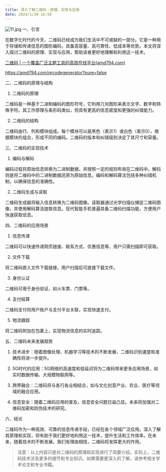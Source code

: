 ```yaml
---
title: 深入了解二维码：原理、实现与应用
date: 2024/1/30 16:50
---
```




![11.jpg](https://p1-juejin.byteimg.com/tos-cn-i-k3u1fbpfcp/9afcad5b939846eb8b4d9f514cf124de~tplv-k3u1fbpfcp-jj-mark:0:0:0:0:q75.image#?w=1024&h=1024&s=159995&e=jpg&b=cdcccb)
一、引言

在数字化时代的今天，二维码已经成为我们生活中不可或缺的一部分。它是一种用于存储和传递信息的图形编码，具备高容量、高可靠性、低成本等优势。本文将深入探讨二维码的原理、实现与应用，帮助读者更好地理解和利用这一技术。

[二维码 | 一个覆盖广泛主题工具的高效在线平台(amd794.com)](https://amd794.com/qrcodegenerator?pure=false)

https://amd794.com/qrcodegenerator?pure=false

二、二维码的原理与结构

1. 二维码的原理

二维码是一种基于二进制编码的图形符号，它利用几何图形来表示文字、数字和特殊字符。其工作原理与条形码类似，但具有更高的信息密度和更强的纠错能力。

2. 二维码的结构

二维码由行、列和模块组成。每个模块可以是黑色（表示1）或白色（表示0），根据模块的组合，形成不同的编码。二维码的版本和纠错级别决定了其尺寸和容量。

三、二维码的实现技术

1. 编码与解码

编码过程将原始信息转换为二进制数据，并按照一定的规则布局在二维码中。解码则是将二维码中的二进制数据还原为原始信息。编码和解码算法包括多种纠错机制，以确保信息的准确性。

2. 二维码生成与读取

二维码生成器将输入信息转换为二维码图像。读取器通过光学扫描仪捕捉二维码图像，并使用解码算法提取信息。现代智能手机普遍具备二维码扫描功能，方便用户快速获取信息。

四、二维码的应用场景

1. 信息传递

二维码可以快速传递网页链接、联系方式、优惠信息等，用户只需扫描即可获取。

2. 文件下载

将二维码嵌入文件下载链接，用户扫描后可直接下载文件。

3. 身份认证

二维码可用于身份验证，如火车票、门票等。

4. 支付结算

二维码支付将用户账户与支付平台关联，实现快速支付。

5. 物流跟踪

将二维码附加在包裹上，实现物流信息的实时追踪。


五、二维码未来发展趋势

1. 技术进步：随着图像处理、机器学习等技术的不断发展，二维码识别速度和准确性将进一步提升。

2. 5G时代的应用：5G网络的高速度和低延迟将为二维码带来更多应用场景，如实时数据传输、大规模物联网等。

3. 跨界融合：二维码将与各行各业相结合，如与文化创意产业、农业、医疗等领域的融合应用。

4. 信息安全：随着二维码应用的普及，信息安全问题日益凸显。未来将加强对二维码加密和防伪技术的研究。


六、结论

二维码作为一种高效、可靠的信息传递手段，已经在各个领域广泛应用。深入了解其原理和实现，将有助于我们更好地利用这一技术，提升生活和工作效率。在未来，随着技术的不断发展，我们有理由相信，二维码将发挥更大的作用。

> 注意：以上内容只是对二维码的原理和实现进行了简要介绍，实际上，二维码技术涉及更多的细节和专业知识。如果需要更深入的了解，请参考相关学术论文和专业书籍。
> 